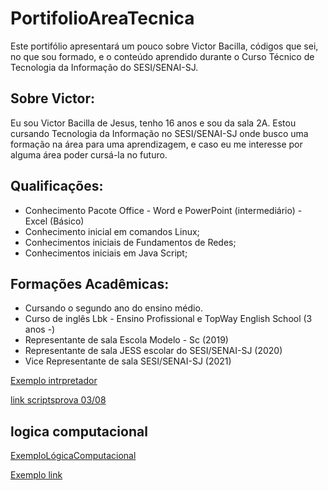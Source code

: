 # PortifolioAreaTecnica
Este portifólio apresentará um pouco sobre Victor Bacilla, códigos que sei, no que sou formado, e o conteúdo aprendido durante o Curso Técnico de Tecnologia da Informação do SESI/SENAI-SJ.
## Sobre Victor:
Eu sou Victor Bacilla de Jesus, tenho 16 anos e sou da sala 2A. Estou cursando Tecnologia da Informação no SESI/SENAI-SJ onde busco uma formação na área para uma aprendizagem, e caso eu me interesse por alguma área poder cursá-la no futuro. 
## Qualificações: 
- Conhecimento Pacote Office - Word e PowerPoint (intermediário) - Excel (Básico)
- Conhecimento inicial em comandos Linux;
- Conhecimentos iniciais de Fundamentos de Redes;
- Conhecimentos iniciais em Java Script;
## Formações Acadêmicas: 
- Cursando o segundo ano do ensino médio.
- Curso de inglês Lbk - Ensino Profissional e TopWay English School (3 anos -)
- Representante de sala Escola Modelo - Sc (2019)
- Representante de sala JESS escolar do SESI/SENAI-SJ (2020)
- Vice Representante de sala SESI/SENAI-SJ (2021)

[Exemplo intrpretador](FundamentosTI/exemplos/segundi.sh)

[link scriptsprova 03/08](PortifólioAreaTecnica/scriptsprova/scripts)

## logica computacional
[ExemploLógicaComputacional](lógicacomputacional/códigoslegais.java)

[Exemplo link](FundamentosTI/exemplo.sh)


